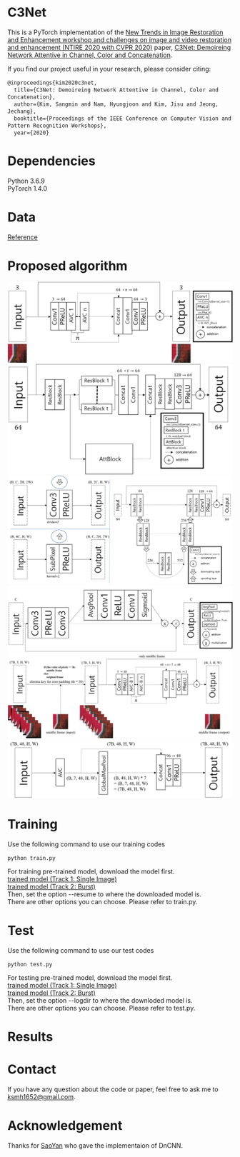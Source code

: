 # C3Net
This is a PyTorch implementation of the [New Trends in Image Restoration and Enhancement workshop and challenges on image and video restoration and enhancement (NTIRE 2020 with CVPR 2020)](https://data.vision.ee.ethz.ch/cvl/ntire20/) paper, [C3Net: Demoireing Network Attentive in Channel, Color and Concatenation](NTIRE_C3Net.pdf).

If you find our project useful in your research, please consider citing:
~~~
@inproceedings{kim2020c3net,
  title={C3Net: Demoireing Network Attentive in Channel, Color and Concatenation},
  author={Kim, Sangmin and Nam, Hyungjoon and Kim, Jisu and Jeong, Jechang},
  booktitle={Proceedings of the IEEE Conference on Computer Vision and Pattern Recognition Workshops},
  year={2020}
~~~

# Dependencies
Python 3.6.9   
PyTorch 1.4.0 

# Data
[Reference](https://competitions.codalab.org/competitions/22223#participate-get_data)

# Proposed algorithm
![C3Net (Track 1: Single Image)](Fig1.png)   
![AVC_Block](Fig2.png)   
![AttBlock](Fig3.png)   
![ResBlock](Fig4.png)   
![C3Net-Burst (Track 2: Burst)](Fig5.png)   
![AVC_Block-Burst](Fig6.png)   

# Training
Use the following command to use our training codes
~~~
python train.py
~~~
For training pre-trained model, download the model first.  
[trained model (Track 1: Single Image)](https://drive.google.com/open?id=1UX9Q-OzcRHuDZ0ZRjGO-j7UdghNwL_lV)  
[trained model (Track 2: Burst)](https://drive.google.com/open?id=1pzT2OMAmq7yEhmF_NQqiFwwg4FbofaOk)  
Then, set the option --resume to where the downloaded model is.  
There are other options you can choose.
Please refer to train.py.

# Test
Use the following command to use our test codes
~~~
python test.py
~~~
For testing pre-trained model, download the model first.  
[trained model (Track 1: Single Image)](https://drive.google.com/open?id=1UX9Q-OzcRHuDZ0ZRjGO-j7UdghNwL_lV)  
[trained model (Track 2: Burst)](https://drive.google.com/open?id=1pzT2OMAmq7yEhmF_NQqiFwwg4FbofaOk)  
Then, set the option --logdir to where the downloded model is.  
There are other options you can choose.
Please refer to test.py.

# Results


# Contact
If you have any question about the code or paper, feel free to ask me to <ksmh1652@gmail.com>.

# Acknowledgement
Thanks for [SaoYan](https://github.com/SaoYan/DnCNN-PyTorch) who gave the implementaion of DnCNN.

